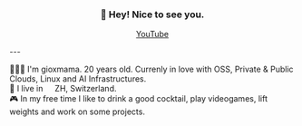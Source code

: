 <h3 align="center">👋 Hey! Nice to see you.</h3>
<p align="center">
  <a href="https://www.youtube.com/channel/UCY5LMxalio4WAR_NKNYwVLg/videos">YouTube</a>
</p>
---
<p>
👨🏻‍💻 I'm gioxmama. 20 years old. Currenly in love with OSS, Private & Public Clouds, Linux and AI Infrastructures. </br>
💼 I live in <img src="https://cdn-icons-png.flaticon.com/512/323/323306.png" width="13"/> ZH, Switzerland.</br>
🎮 In my free time I like to drink a good cocktail, play videogames, lift weights and work on some projects.
</p>
